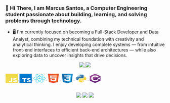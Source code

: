 ### 👋 Hi There, I am Marcus Santos, a Computer Engineering student passionate about building, learning, and solving problems through technology. 

- 🖥️ I'm currently focused on becoming a Full-Stack Developer and Data Analyst, combining my technical foundation with creativity and analytical thinking. I enjoy developing complete systems — from intuitive front-end interfaces to efficient back-end architectures — while also exploring data to uncover insights that drive decisions.

<div align="center">
  <a href="https://github.com/mkssantos">
  <img height="180em" src="https://github-readme-stats.vercel.app/api?username=mkssantos&show_icons=true&theme=dark&include_all_commits=true&count_private=true"/>
  <img height="180em" src="https://github-readme-stats.vercel.app/api/top-langs/?username=mkssantos&layout=compact&langs_count=7&theme=dark"/>
</div>
  
<div style="display: inline_block" aling="center"><br>
  <img align="center" alt="Rafa-Js" height="30" width="40" src="https://raw.githubusercontent.com/devicons/devicon/master/icons/javascript/javascript-plain.svg">
  <img align="center" alt="Rafa-Ts" height="30" width="40" src="https://raw.githubusercontent.com/devicons/devicon/master/icons/typescript/typescript-plain.svg">
  <img align="center" alt="Rafa-React" height="30" width="40" src="https://raw.githubusercontent.com/devicons/devicon/master/icons/react/react-original.svg">
  <img align="center" alt="Rafa-HTML" height="30" width="40" src="https://raw.githubusercontent.com/devicons/devicon/master/icons/html5/html5-original.svg">
  <img align="center" alt="Rafa-CSS" height="30" width="40" src="https://raw.githubusercontent.com/devicons/devicon/master/icons/css3/css3-original.svg">
  <img align="center" alt="Rafa-Python" height="30" width="40" src="https://raw.githubusercontent.com/devicons/devicon/master/icons/python/python-original.svg">
  <img align="center" alt="Rafa-Csharp" height="30" width="40" src="https://raw.githubusercontent.com/devicons/devicon/master/icons/csharp/csharp-original.svg">
  <i class="devicon-amazonwebservices-plain-wordmark colored"></i>

</div>
  
##
  
<div align="center"> 
  <a href="https://instagram.com/mv_nsantos/" target="_blank"><img src="https://img.shields.io/badge/-Instagram-%23E4405F?style=for-the-badge&logo=instagram&logoColor=white" target="_blank"></a>
  <a href = "mailto:marcuscefet@gmail.com"><img src="https://img.shields.io/badge/-Gmail-%23333?style=for-the-badge&logo=gmail&logoColor=white" target="_blank"></a>
  <a href="https://www.linkedin.com/in/marcusvnsantos/" target="_blank"><img src="https://img.shields.io/badge/-LinkedIn-%230077B5?style=for-the-badge&logo=linkedin&logoColor=white" target="_blank"></a>   
 <!--
  ![Snake animation](https://github.com/mkssantos/mkssantos/blob/output/github-contribution-grid-snake.svg)
 -->
</div>
